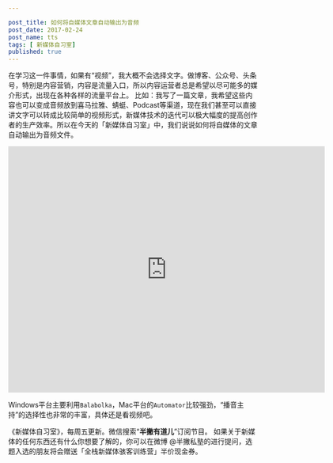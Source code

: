```yaml
---

post_title: 如何将自媒体文章自动输出为音频
post_date: 2017-02-24
post_name: tts
tags: [ 新媒体自习室]
published: true
---
```


在学习这一件事情，如果有“视频”，我大概不会选择文字。做博客、公众号、头条号，特别是内容营销，内容是流量入口，所以内容运营者总是希望以尽可能多的媒介形式，出现在各种各样的流量平台上。
比如：我写了一篇文章，我希望这些内容也可以变成音频放到喜马拉雅、蜻蜓、Podcast等渠道，现在我们甚至可以直接讲文字可以转成比较简单的视频形式，新媒体技术的迭代可以极大幅度的提高创作者的生产效率。所以在今天的「新媒体自习室」中，我们说说如何将自媒体的文章自动输出为音频文件。

<iframe frameborder="0" width="640" height="498" src="https://v.qq.com/iframe/player.html?vid=a0378b0x1ci&tiny=0&auto=0" allowfullscreen></iframe>

Windows平台主要利用`Balabolka`，Mac平台的`Automator`比较强劲，“播音主持”的选择性也非常的丰富，具体还是看视频吧。

《新媒体自习室》，每周五更新。微信搜索“**半撇有道儿**”订阅节目。 如果关于新媒体的任何东西还有什么你想要了解的，你可以在微博 @半撇私塾的进行提问，选题入选的朋友将会赠送「全栈新媒体骇客训练营」半价现金券。
